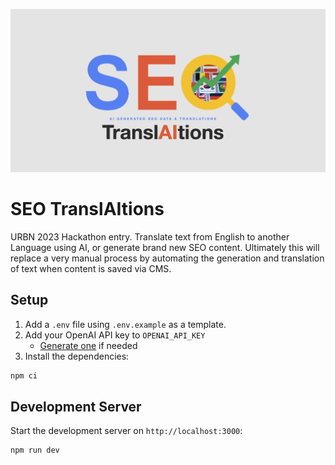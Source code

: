 ![SEO TranslAItions Logo](./assets/images/logo-seo-translAItions.png)

# SEO TranslAItions

URBN 2023 Hackathon entry. Translate text from English to another Language using AI, or generate brand new SEO content. Ultimately this will replace a very manual process by automating the generation and translation of text when content is saved via CMS.

## Setup

1. Add a `.env` file using `.env.example` as a template.
2. Add your OpenAI API key to `OPENAI_API_KEY`
   - [Generate one](https://platform.openai.com/account/api-keys) if needed
3. Install the dependencies:

```bash
npm ci
```

## Development Server

Start the development server on `http://localhost:3000`:

```bash
npm run dev
```
